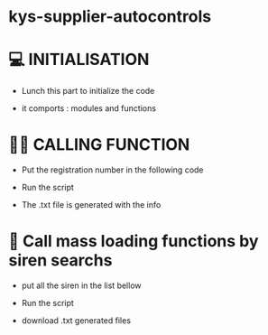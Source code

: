 # kys-supplier-autocontrols

# 💻 INITIALISATION

* Lunch this part to initialize the code

* it comports : modules and functions

# 👨‍🌾 CALLING FUNCTION

* Put the registration number in the following code

* Run the script

* The .txt file is generated with the info

# 🚜 Call mass loading functions by siren searchs

* put all the siren in the list bellow

* Run the script

* download .txt generated files
